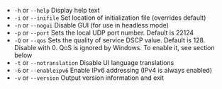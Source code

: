 
[comment]: # (This is an include file for use in multiple documents)

- `-h` or `--help`     Display help text         
- `-i` or `--inifile`   Set location of initialization file (overrides default) 
- `-n` or `--nogui`    Disable GUI (for use in headless mode)                      
- `-p` or `--port`    Sets the local UDP port number. Default is 22124 
- `-Q` or `--qos`     Sets the quality of service DSCP value. Default is 128. Disable with 0. QoS is ignored by Windows. To enable it, see
section below
- `-t` or `--notranslation`   Disable UI language translations
-  `-6` or `--enableipv6`      Enable IPv6 addressing (IPv4 is always enabled)
- `-v` or `--version`   Output version information and exit 
